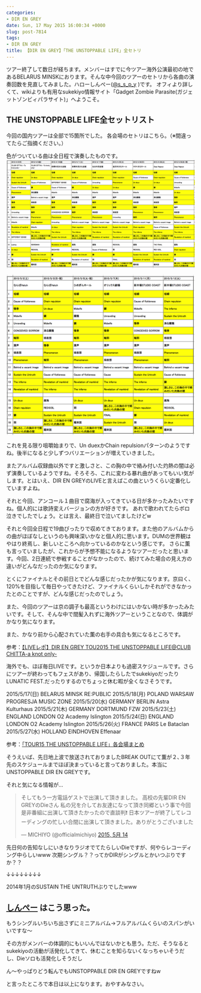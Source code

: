 ```yaml
---
categories:
- DIR EN GREY
date: Sun, 17 May 2015 16:00:34 +0000
slug: post-7814
tags:
- DIR EN GREY
title: 【DIR EN GREY】「THE UNSTOPPABLE LIFE」全セトリ
---
```


ツアー終了して数日が経ちます。メンバーはすでに今ツアー海外公演最初の地であるBELARUS MINSKにおります。そんな中今回のツアーのセトリから各曲の演奏回数を見直してみました。<!--more-->ハローしんぺー(<a href="https://twitter.com/s_s_p_y" target="_blank">@s_s_p_y</a> )です。
オフィより詳しくて、wikiよりも有用なsukekiyo情報サイト「Gadget Zombie Parasite(ガジェットゾンビィパラサイト)」へようこそ。

<h2>THE UNSTOPPABLE LIFE全セットリスト</h2>

今回の国内ツアーは全部で15箇所でした。
各会場のセトリはこちら。（※間違ってたらご指摘ください。）

色がついている曲は全日程で演奏したものです。
![](images/c9e2e137532eef826259c6a3ecf58d79.png)


![](images/a4968aa35adc0821bd7c102eb670e216.png)


これを見る限り咀嚼始まりで、Un duexかChain repulsionパターンのようですね。後半になると少しずつバリエーションが増えていきました。

またアルバム収録曲以外ですと激しさと、この胸の中で絡み付いた灼熱の闇は必ず演奏しているようですね。そろそろ、これに変わる暴れ曲があってもいい気がします。とはいえ、DIR EN GREYのLIVEと言えばこの曲というくらい定番化していますよね。

それと今回、アンコール１曲目で腐海が入ってきている日が多かったみたいですね。個人的には歌詩変えバージョンの方が好きです。
あれで歌われてたらボロ泣きでしたでしょう。とは言え、最終日で泣いてましたけどw

それと今回全日程で19曲ぴったりで収めてきております。また他のアルバムからの曲がほぼなしというのも興味深いかなと個人的に思います。DUMの世界観はやはり終焉し、新しいところへ向かっているのかなという感じです。
さらに薫も言っていましたが、これからが予想不能になるようなツアーだったと思います。今回、2日連続で参戦することがなかったので、続けてみた場合の見え方の違いがどんなだったのか気になります。

とくにファイナルとその前日とでどんな感じだったかが気になります。京曰く、120%を目指して毎日やってきたけど、ファイナルくらいしかそれができなかったとのことですが、どんな感じだったのでしょう。

また、今回のツアーは京の調子も最高というわけにはいかない時が多かったみたいです。そして、そんな中で間髪入れずに海外ツアーということなので、体調がかなり気になります。

また、かなり前から心配されていた薫の右手の具合も気になるところです。

参考：<a href="https://www.warawareotoko.com/2015/04/02/post-7466/">【LIVEレポ】DIR EN GREY TOU2015 THE UNSTOPPABLE LIFE@CLUB CHITTA-a knot only-</a>

海外でも、ほぼ毎日LIVEです。というか日本よりも過密スケジュールです。さらにツアーが終わってもフェスがあり、帰国したらしたでsukekiyoだったりLUNATIC FEST.だったりするのでちょっと休む暇が全くなさそうです。

 2015/5/17(日) BELARUS MINSK RE:PUBLIC
 2015/5/18(月) POLAND WARSAW PROGRESJA MUSIC ZONE
 2015/5/20(水) GERMANY BERLIN Astra Kulturhaus
 2015/5/21(木) GERMANY DORTMUND FZW
 2015/5/23(土) ENGLAND LONDON O2 Academy Islington
 2015/5/24(日) ENGLAND LONDON O2 Academy Islington
 2015/5/26(火) FRANCE PARIS Le Bataclan
 2015/5/27(水) HOLLAND EINDHOVEN Effenaar

参考：<a href="https://www.warawareotoko.com/2015/02/23/post-7217/#DER_RING">「TOUR15 THE UNSTOPPABLE LIFE」各会場まとめ</a>

そうえいば、先日地上波で放送されておりましたBREAK OUTにて薫が２､３年先のスケジュールまでほぼ決まっていると言っておりました。本当にUNSTOPPABLE DIR EN GREYです。

それと気になる情報が...

<blockquote class="twitter-tweet" lang="ja"><p lang="ja" dir="ltr">そしてもう一方電話ゲストで出演して頂きました。&#10;高校の先輩DIR EN GREYのDieさん&#10;私の兄を介してお友達になって頂き同郷という事で今回是非番組に出演して頂きたかったので直談判❗️&#10;日本ツアーが終了してレコーディングの忙しい合間に出演して頂きました。ありがとうございました</p>&mdash; MICHIYO (@officialmichiyo) <a href="https://twitter.com/officialmichiyo/status/598717087754780672">2015, 5月 14</a></blockquote>
<script async src="//platform.twitter.com/widgets.js" charset="utf-8"></script>


先日何の告知なしにいきなりラジオでてたらしいDieですが、何やらレコーディング中らしいwww
次期シングル？？ってかDIRがシングルとかいつぶりですか？？




↓↓↓↓↓↓↓↓






2014年1月のSUSTAIN THE UNTRUTHぶりでしたwww


<h2><a href="https://twitter.com/s_s_p_y" target="_blank">しんぺー</a> はこう思った。</h2>

もうシングルいちいち出さずにミニアルバム→フルアルバムくらいのスパンがいいですな〜

その方がメンバーの体調的にもいいんではないかとも思う。ただ、そうなるとsukekiyoの活動が活発化してきて、休むことを知らないくなっちゃいそうだし、Dieソロも活発化しそうだし

ん〜やっぱりどう転んでもUNSTOPPABLE DIR EN GREYですねw



と言ったところで本日は以上になります。おやすみなさい。